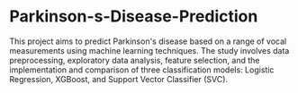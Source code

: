 # Parkinson-s-Disease-Prediction
This project aims to predict Parkinson's disease based on a range of vocal measurements using machine learning techniques. The study involves data preprocessing, exploratory data analysis, feature selection, and the implementation and comparison of three classification models: Logistic Regression, XGBoost, and Support Vector Classifier (SVC).
